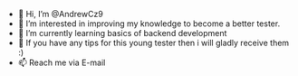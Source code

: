 - 👋 Hi, I’m @AndrewCz9
- 👀 I’m interested in improving my knowledge to become a better tester.
- 🌱 I’m currently learning basics of backend development
- 💞️ If you have any tips for this young tester then i will gladly receive them :)
- 📫 Reach me via E-mail
